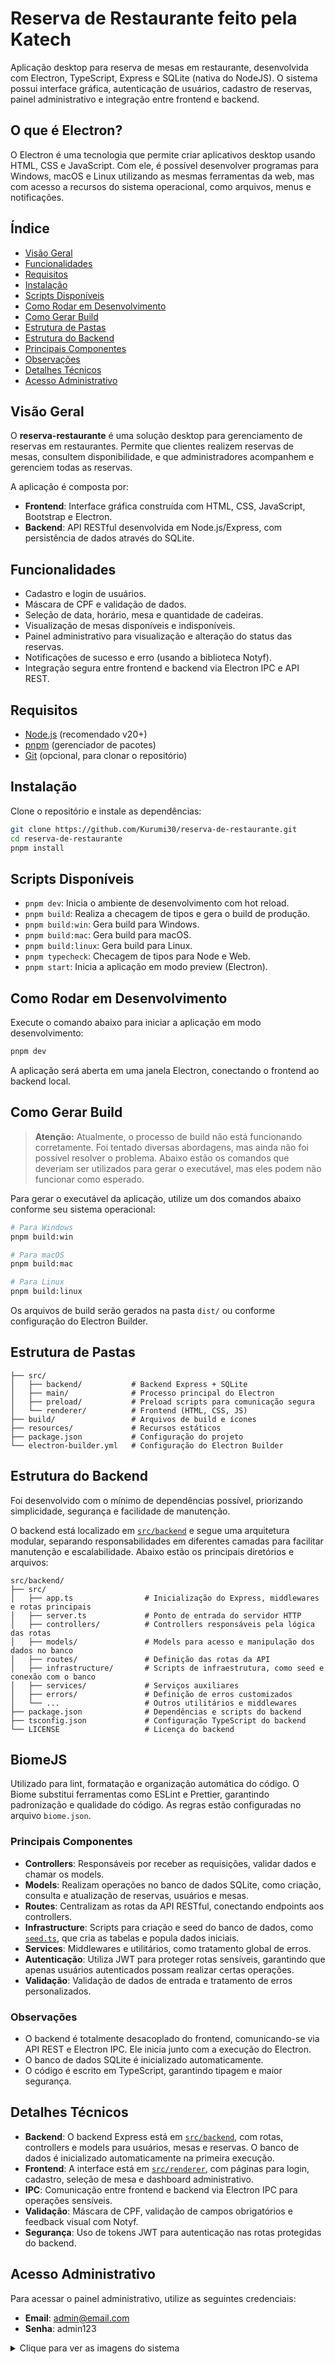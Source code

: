 # Reserva de Restaurante feito pela Katech

Aplicação desktop para reserva de mesas em restaurante, desenvolvida com Electron, TypeScript, Express e SQLite (nativa do NodeJS). O sistema possui interface gráfica, autenticação de usuários, cadastro de reservas, painel administrativo e integração entre frontend e backend.

## O que é Electron?

O Electron é uma tecnologia que permite criar aplicativos desktop usando HTML, CSS e JavaScript. Com ele, é possível desenvolver programas para Windows, macOS e Linux utilizando as mesmas ferramentas da web, mas com acesso a recursos do sistema operacional, como arquivos, menus e notificações.

## Índice

- [Visão Geral](#visão-geral)
- [Funcionalidades](#funcionalidades)
- [Requisitos](#requisitos)
- [Instalação](#instalação)
- [Scripts Disponíveis](#scripts-disponíveis)
- [Como Rodar em Desenvolvimento](#como-rodar-em-desenvolvimento)
- [Como Gerar Build](#como-gerar-build)
- [Estrutura de Pastas](#estrutura-de-pastas)
- [Estrutura do Backend](#estrutura-do-backend)
- [Principais Componentes](#principais-componentes)
- [Observações](#observações)
- [Detalhes Técnicos](#detalhes-técnicos)
- [Acesso Administrativo](#acesso-administrativo)

## Visão Geral

O **reserva-restaurante** é uma solução desktop para gerenciamento de reservas em restaurantes. Permite que clientes realizem reservas de mesas, consultem disponibilidade, e que administradores acompanhem e gerenciem todas as reservas.

A aplicação é composta por:

- **Frontend**: Interface gráfica construída com HTML, CSS, JavaScript, Bootstrap e Electron.
- **Backend**: API RESTful desenvolvida em Node.js/Express, com persistência de dados através do SQLite.

## Funcionalidades

- Cadastro e login de usuários.
- Máscara de CPF e validação de dados.
- Seleção de data, horário, mesa e quantidade de cadeiras.
- Visualização de mesas disponíveis e indisponíveis.
- Painel administrativo para visualização e alteração do status das reservas.
- Notificações de sucesso e erro (usando a biblioteca Notyf).
- Integração segura entre frontend e backend via Electron IPC e API REST.

## Requisitos

- [Node.js](https://nodejs.org/) (recomendado v20+)
- [pnpm](https://pnpm.io/) (gerenciador de pacotes)
- [Git](https://git-scm.com/) (opcional, para clonar o repositório)

## Instalação

Clone o repositório e instale as dependências:

```bash
git clone https://github.com/Kurumi30/reserva-de-restaurante.git
cd reserva-de-restaurante
pnpm install
```

## Scripts Disponíveis

- `pnpm dev`: Inicia o ambiente de desenvolvimento com hot reload.
- `pnpm build`: Realiza a checagem de tipos e gera o build de produção.
- `pnpm build:win`: Gera build para Windows.
- `pnpm build:mac`: Gera build para macOS.
- `pnpm build:linux`: Gera build para Linux.
- `pnpm typecheck`: Checagem de tipos para Node e Web.
- `pnpm start`: Inicia a aplicação em modo preview (Electron).

## Como Rodar em Desenvolvimento

Execute o comando abaixo para iniciar a aplicação em modo desenvolvimento:

```bash
pnpm dev
```

A aplicação será aberta em uma janela Electron, conectando o frontend ao backend local.

## Como Gerar Build

> **Atenção:** Atualmente, o processo de build não está funcionando corretamente. Foi tentado diversas abordagens, mas ainda não foi possível resolver o problema. Abaixo estão os comandos que deveriam ser utilizados para gerar o executável, mas eles podem não funcionar como esperado.

Para gerar o executável da aplicação, utilize um dos comandos abaixo conforme seu sistema operacional:

```bash
# Para Windows
pnpm build:win

# Para macOS
pnpm build:mac

# Para Linux
pnpm build:linux
```

Os arquivos de build serão gerados na pasta `dist/` ou conforme configuração do Electron Builder.

## Estrutura de Pastas

```text
├── src/
│   ├── backend/           # Backend Express + SQLite
│   ├── main/              # Processo principal do Electron
│   ├── preload/           # Preload scripts para comunicação segura
│   └── renderer/          # Frontend (HTML, CSS, JS)
├── build/                 # Arquivos de build e ícones
├── resources/             # Recursos estáticos
├── package.json           # Configuração do projeto
└── electron-builder.yml   # Configuração do Electron Builder
```

## Estrutura do Backend

Foi desenvolvido com o mínimo de dependências possível, priorizando simplicidade, segurança e facilidade de manutenção.

O backend está localizado em [`src/backend`](src/backend) e segue uma arquitetura modular, separando responsabilidades em diferentes camadas para facilitar manutenção e escalabilidade. Abaixo estão os principais diretórios e arquivos:

```text
src/backend/
├── src/
│   ├── app.ts                # Inicialização do Express, middlewares e rotas principais
│   ├── server.ts             # Ponto de entrada do servidor HTTP
│   ├── controllers/          # Controllers responsáveis pela lógica das rotas
│   ├── models/               # Models para acesso e manipulação dos dados no banco
│   ├── routes/               # Definição das rotas da API
│   ├── infrastructure/       # Scripts de infraestrutura, como seed e conexão com o banco
│   ├── services/             # Serviços auxiliares
│   ├── errors/               # Definição de erros customizados
│   └── ...                   # Outros utilitários e middlewares
├── package.json              # Dependências e scripts do backend
├── tsconfig.json             # Configuração TypeScript do backend
└── LICENSE                   # Licença do backend
```

## BiomeJS
Utilizado para lint, formatação e organização automática do código. O Biome substitui ferramentas como ESLint e Prettier, garantindo padronização e qualidade do código. As regras estão configuradas no arquivo `biome.json`.

### Principais Componentes

- **Controllers**: Responsáveis por receber as requisições, validar dados e chamar os models.
- **Models**: Realizam operações no banco de dados SQLite, como criação, consulta e atualização de reservas, usuários e mesas.
- **Routes**: Centralizam as rotas da API RESTful, conectando endpoints aos controllers.
- **Infrastructure**: Scripts para criação e seed do banco de dados, como [`seed.ts`](src/backend/src/infrastructure/seed.ts), que cria as tabelas e popula dados iniciais.
- **Services**: Middlewares e utilitários, como tratamento global de erros.
- **Autenticação**: Utiliza JWT para proteger rotas sensíveis, garantindo que apenas usuários autenticados possam realizar certas operações.
- **Validação**: Validação de dados de entrada e tratamento de erros personalizados.

### Observações

- O backend é totalmente desacoplado do frontend, comunicando-se via API REST e Electron IPC. Ele inicia junto com a execução do Electron.
- O banco de dados SQLite é inicializado automaticamente.
- O código é escrito em TypeScript, garantindo tipagem e maior segurança.

## Detalhes Técnicos

- **Backend**: O backend Express está em [`src/backend`](src/backend), com rotas, controllers e models para usuários, mesas e reservas. O banco de dados é inicializado automaticamente na primeira execução.
- **Frontend**: A interface está em [`src/renderer`](src/renderer), com páginas para login, cadastro, seleção de mesa e dashboard administrativo.
- **IPC**: Comunicação entre frontend e backend via Electron IPC para operações sensíveis.
- **Validação**: Máscara de CPF, validação de campos obrigatórios e feedback visual com Notyf.
- **Segurança**: Uso de tokens JWT para autenticação nas rotas protegidas do backend.

## Acesso Administrativo
Para acessar o painel administrativo, utilize as seguintes credenciais:
- **Email**: admin@email.com
- **Senha**: admin123

<details>
  <summary>Clique para ver as imagens do sistema</summary>

  ![image-1](https://github.com/user-attachments/assets/1b1eac7f-e715-4cb7-a0e0-3abdb68c02fb)
  ![image-2](https://github.com/user-attachments/assets/9eb1891b-e51d-42ba-bc98-14f5d16948dd)
  ![image-3](https://github.com/user-attachments/assets/0976842b-9c20-44b5-8a72-7482e1e8ca30)
  ![image-4](https://github.com/user-attachments/assets/cf803651-b68b-498e-8672-3c1a1433da69)
  ![image-5](https://github.com/user-attachments/assets/a26c3342-5313-4e91-8a5c-ec3220ba5692)
  ![image-6](https://github.com/user-attachments/assets/b610c589-b282-424b-9403-dcfe339d4f22)
  ![image-7](https://github.com/user-attachments/assets/fa3a6298-1b1c-4522-ba02-54d9ef032d07)
  ![image-8](https://github.com/user-attachments/assets/c5716918-0552-4ba7-919e-5b7d2167a7e7)
  ![image-9](https://github.com/user-attachments/assets/ae2fe742-5468-40ef-9140-2724bc9250e4)
  ![image-10](https://github.com/user-attachments/assets/309cdd60-83b1-45ad-b573-57d370c34db3)

</details>

